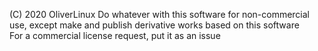 (C) 2020 OliverLinux
Do whatever with this software for non-commercial use, except make and publish derivative works based on this software<br>
For a commercial license request, put it as an issue
